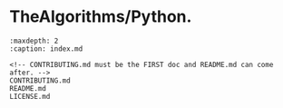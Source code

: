 # TheAlgorithms/Python.
```{toctree}
:maxdepth: 2
:caption: index.md

<!-- CONTRIBUTING.md must be the FIRST doc and README.md can come after. -->
CONTRIBUTING.md
README.md
LICENSE.md
```
